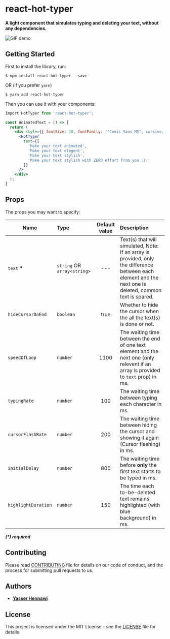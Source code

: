# react-hot-typer

**A light component that simulates typing and deleting your text, without any dependencies.**

![GIF demo](https://user-images.githubusercontent.com/20513793/47254614-0d04bd80-d465-11e8-9800-79b3fb7956c3.gif)

<!-- ## Demos  -->

## Getting Started

First to install the library, run:

`$ npm install react-hot-typer --save`

OR (if you prefer `yarn`)

`$ yarn add react-hot-typer`

Then you can use it with your components:

```jsx
Import HotTyper from 'react-hot-typer';

const AnimatedText = () => {
  return (
    <div style={{ fontSize: 18, fontFamily: '"Comic Sans MS", cursive, sans-serif' }}>
      <HotTyper
        text={[
          'Make your text animated',
          'Make your text elegent',
          'Make your text stylish',
          'Make your text stylish with ZERO effort from you ;).'
        ]}
      />
    </div>
  );
}
```

## Props

The props you may want to specify:

| Name                | Type                        | Default value | Description                                                                                                                                              |
| ------------------- | :-------------------------- | :-----------: | :------------------------------------------------------------------------------------------------------------------------------------------------------- |
| `text` **\***       | `string` OR `array<string>` |      ---      | Text(s) that will simulated, Note: If an array is provided, only the difference between each element and the next one is deleted, common text is spared. |
| `hideCursorOnEnd`   | `boolean`                   |     true      | Whether to hide the cursor when the all the text(s) is done or not.                                                                                      |
| `speedOfLoop`       | `number`                    |     1100      | The waiting time between the end of one text element and the next one (only relevent if an array is provided to `text` prop) in ms.                      |
| `typingRate`        | `number`                    |      100      | The waiting time between typing each character in ms.                                                                                                    |
| `cursorFlashRate`   | `number`                    |      200      | The waiting time between hiding the cursor and showing it again (Cursor flashing) in ms.                                                                 |
| `initialDelay`      | `number`                    |      800      | The waiting time before **only** the first text starts to be typed in ms.                                                                                |
| `highlightDuration` | `number`                    |      150      | The time each to-be-deleted text remains highlighted (with blue background) in ms.                                                                       |

_**(\*) required**_

## Contributing

Please read [CONTRIBUTING](CONTRIBUTING.md) file for details on our code of conduct, and the process for submitting pull requests to us.

## Authors

- **[Yasser Hennawi](https://github.com/yasserhennawi)**

## License

This project is licensed under the MIT License - see the [LICENSE](LICENSE) file for details
